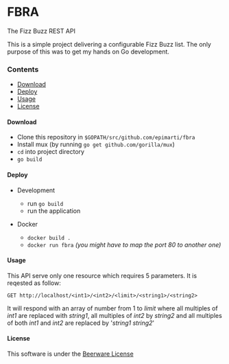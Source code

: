 # FBRA

The Fizz Buzz REST API


This is a simple project delivering a configurable Fizz Buzz list. The only purpose of this was to get my hands on Go development.

### Contents
* [Download](#download)
* [Deploy](#deploy)
* [Usage](#usage)
* [License](#license)

#### Download
* Clone this repository in `$GOPATH/src/github.com/epimarti/fbra`
* Install mux (by running `go get github.com/gorilla/mux`)
* `cd` into project directory
* `go build`

#### Deploy

* Development
  * run `go build`
  * run the application

* Docker
  * `docker build .`
  * `docker run fbra` _(you might have to map the port 80 to another one)_

#### Usage
This API serve only one resource which requires 5 parameters. It is reqested as follow:

`GET http://localhost/<int1>/<int2>/<limit>/<string1>/<string2>`

It will respond with an array of number from 1 to _limit_ where all multiples of _int1_ are replaced with _string1_, all multiples of _int2_ by _string2_ and all multiples of both _int1_ and _int2_ are replaced by '_string1 string2_'

#### License
This software is under the [Beerware License](LICENSE)
